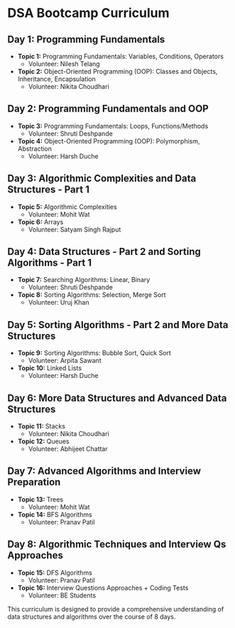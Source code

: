 # DSA Bootcamp Curriculum

## Day 1: Programming Fundamentals
- **Topic 1:** Programming Fundamentals: Variables, Conditions, Operators
  - Volunteer: Nilesh Telang
- **Topic 2:** Object-Oriented Programming (OOP): Classes and Objects, Inheritance, Encapsulation
  - Volunteer: Nikita Choudhari

## Day 2: Programming Fundamentals and OOP
- **Topic 3:** Programming Fundamentals: Loops, Functions/Methods
  - Volunteer: Shruti Deshpande
- **Topic 4:** Object-Oriented Programming (OOP): Polymorphism, Abstraction
  - Volunteer: Harsh Duche

## Day 3: Algorithmic Complexities and Data Structures - Part 1
- **Topic 5:** Algorithmic Complexities
  - Volunteer: Mohit Wat
- **Topic 6:** Arrays
  - Volunteer: Satyam Singh Rajput

## Day 4: Data Structures - Part 2 and Sorting Algorithms - Part 1
- **Topic 7:** Searching Algorithms: Linear, Binary
  - Volunteer: Shruti Deshpande
- **Topic 8:** Sorting Algorithms: Selection, Merge Sort
  - Volunteer: Uruj Khan

## Day 5: Sorting Algorithms - Part 2 and More Data Structures
- **Topic 9:** Sorting Algorithms: Bubble Sort, Quick Sort
  - Volunteer: Arpita Sawant
- **Topic 10:** Linked Lists
  - Volunteer: Harsh Duche

## Day 6: More Data Structures and Advanced Data Structures
- **Topic 11:** Stacks
  - Volunteer: Nikita Choudhari
- **Topic 12:** Queues
  - Volunteer: Abhijeet Chattar

## Day 7: Advanced Algorithms and Interview Preparation
- **Topic 13:** Trees
  - Volunteer: Mohit Wat
- **Topic 14:** BFS Algorithms
  - Volunteer: Pranav Patil

## Day 8: Algorithmic Techniques and Interview Qs Approaches
- **Topic 15:** DFS Algorithms
  - Volunteer: Pranav Patil
- **Topic 16:** Interview Questions Approaches + Coding Tests
  - Volunteer: BE Students

This curriculum is designed to provide a comprehensive understanding of data structures and algorithms over the course of 8 days. 
